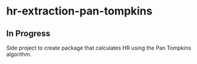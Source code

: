 # hr-extraction-pan-tompkins

## In Progress

Side project to create package that calculates HR using the Pan Tompkins algorithm. 
